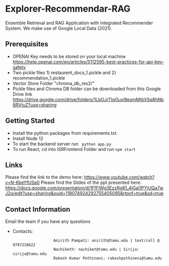 # Explorer-Recommendar-RAG
Ensemble Retrieval and RAG Application with integrated Recommender System. We make use of Google Local Data (2021).

## Prerequisites
* OPENAI Key needs to be stored on your local machine https://help.openai.com/en/articles/5112595-best-practices-for-api-key-safety
* Two pickle files 1) restaurent_docs_1.pickle and 2) recommendation_1.pickle
* Vector Store Folder "chroma_db_res2/"
* Pickle files and Chroma DB folder can be downloaded from this Google Drive link https://drive.google.com/drive/folders/1LbOJrTIqOuxl8esmMtbVSq8hNb8RVtuZ?usp=sharing


## Getting Started
* Install the python packages from requirements.txt
* Install Node 12
* To start the backend server run ``` python app.py```
* To run React, cd into ISRFrontend Folder and run ``` npm start ```

## Links

Please find the link to the demo here: https://www.youtube.com/watch?v=N-6beYfUSe0
Please find the Slides of the ppt presented here: https://docs.google.com/presentation/d/1FfFlWg3EzzRg81_4jGaI1PYjUQa7wJ2o/edit?usp=sharing&ouid=118074924292755405095&rtpof=true&sd=true

## Contact Information

Email the team if you have any questions

- Contacts:
                
                        Anirith Pampati: anirith@tamu.edu | text/call @ 9797210622
                        Nachiketh: nachiket@tamu.edu | Sirija: sirija@tamu.edu
                        Rakesh Kumar Pothineni: rakeshpothineni@tamu.edu
